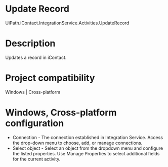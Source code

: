 ﻿# Update Record

UiPath.iContact.IntegrationService.Activities.UpdateRecord

# Description

Updates a record in iContact.

# Project compatibility

Windows | Cross-platform

# Windows, Cross-platform configuration

* Connection - The connection established in Integration Service. Access the drop-down menu to choose, add, or manage connections.
* Select object - Select an object from the dropdown menu and configure the listed properties. Use Manage Properties to select additional fields for the current activity.
